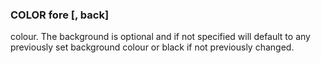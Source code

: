 

### COLOR fore [, back]

 colour. The background is optional and if not specified will default to any previously set background colour or black if not previously changed.